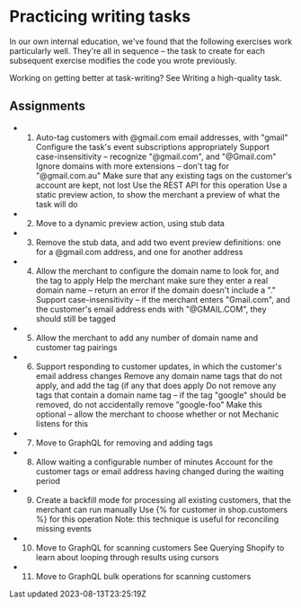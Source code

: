 # Practicing writing tasks

In our own internal education, we've found that the following exercises work particularly well. They're all in sequence – the task to create for each subsequent exercise modifies the code you wrote previously.

Working on getting better at task-writing? See Writing a high-quality task.

## Assignments

- 1. Auto-tag customers with @gmail.com email addresses, with "gmail" Configure the task's event subscriptions appropriately Support case-insensitivity – recognize "@gmail.com", and "@Gmail.com" Ignore domains with more extensions – don't tag for "@gmail.com.au" Make sure that any existing tags on the customer's account are kept, not lost Use the REST API for this operation Use a static preview action, to show the merchant a preview of what the task will do
- 2. Move to a dynamic preview action, using stub data
- 3. Remove the stub data, and add two event preview definitions: one for a @gmail.com address, and one for another address
- 4. Allow the merchant to configure the domain name to look for, and the tag to apply Help the merchant make sure they enter a real domain name – return an error if the domain doesn't include a "." Support case-insensitivity – if the merchant enters "Gmail.com", and the customer's email address ends with "@GMAIL.COM", they should still be tagged
- 5. Allow the merchant to add any number of domain name and customer tag pairings
- 6. Support responding to customer updates, in which the customer's email address changes Remove any domain name tags that do not apply, and add the tag (if any that does apply Do not remove any tags that contain a domain name tag – if the tag "google" should be removed, do not accidentally remove "google-foo" Make this optional – allow the merchant to choose whether or not Mechanic listens for this
- 7. Move to GraphQL for removing and adding tags
- 8. Allow waiting a configurable number of minutes Account for the customer tags or email address having changed during the waiting period
- 9. Create a backfill mode for processing all existing customers, that the merchant can run manually Use {% for customer in shop.customers %} for this operation Note: this technique is useful for reconciling missing events
- 10. Move to GraphQL for scanning customers See Querying Shopify to learn about looping through results using cursors
- 11. Move to GraphQL bulk operations for scanning customers

Last updated 2023-08-13T23:25:19Z